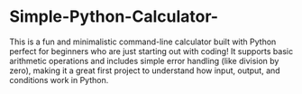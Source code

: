 # Simple-Python-Calculator-
This is a fun and minimalistic command-line calculator built with Python perfect for beginners who are just starting out with coding!  It supports basic arithmetic operations and includes simple error handling (like division by zero), making it a great first project to understand how input, output, and conditions work in Python.
